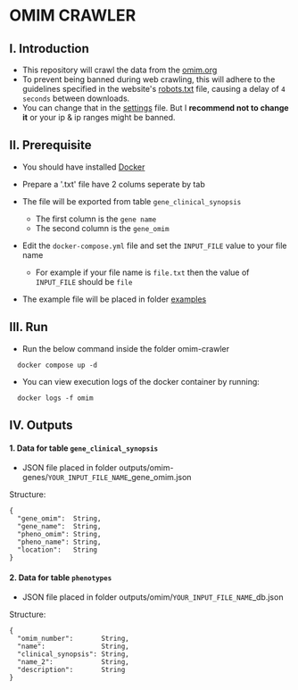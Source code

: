 # OMIM CRAWLER

## I. Introduction

- This repository will crawl the data from the [omim.org](https://www.omim.org/)
- To prevent being banned during web crawling, this will adhere to the guidelines specified in the website's [robots.txt](https://www.omim.org/robots.txt) file, causing a delay of `4 seconds` between downloads.
- You can change that in the [settings](https://github.com/namxle/omim-crawler/blob/main/crawler/settings.py) file. But I <b>recommend not to change it</b> or your ip & ip ranges might be banned.



## II. Prerequisite

- You should have installed [Docker](https://docs.docker.com/engine/install/ubuntu/)

- Prepare a '.txt' file have 2 colums seperate by tab
- The file will be exported from table `gene_clinical_synopsis`
  - The first column is the `gene name`
  - The second column is the `gene_omim`

- Edit the `docker-compose.yml` file and set the `INPUT_FILE` value to your file name
  - For example if your file name is `file.txt` then the value of `INPUT_FILE` should be `file`

- The example file will be placed in folder [examples](https://github.com/namxle/omim-crawler/tree/main/examples)



## III. Run

- Run the below command inside the folder omim-crawler

```
  docker compose up -d
```

- You can view execution logs of the docker container by running:

```
  docker logs -f omim
```


## IV. Outputs

#### 1. Data for table `gene_clinical_synopsis`

- JSON file placed in folder outputs/omim-genes/`YOUR_INPUT_FILE_NAME`_gene_omim.json

Structure: 
```
{ 
  "gene_omim":  String,
  "gene_name":  String,
  "pheno_omim": String,
  "pheno_name": String,
  "location":   String
}
```

#### 2. Data for table `phenotypes`

- JSON file placed in folder outputs/omim/`YOUR_INPUT_FILE_NAME`_db.json

Structure:
```
{
  "omim_number":       String,
  "name":              String,
  "clinical_synopsis": String,
  "name_2":            String,
  "description":       String
}
```



